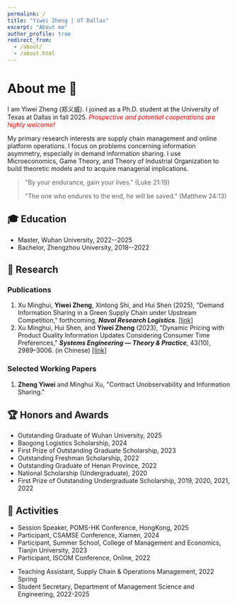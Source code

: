 ```yaml
---
permalink: /
title: "Yiwei Zheng | UT Dallas"
excerpt: "About me"
author_profile: true
redirect_from: 
  - /about/
  - /about.html
---
```


# About me 🚀
<!-- # Short Bio -->

I am Yiwei Zheng (郑义威). 
I joined as a Ph.D. student at the University of Texas at Dallas in fall 2025. 
<i style="color: red">Prospective and potential cooperations are highly welcome!</i>

<!-- Currently, <i style="color: red">I am looking for a Ph.D. position in the interface between OM & IS and OM & Marketing</i>. -->

My primary research interests are supply chain management and online platform operations. I focus on problems concerning information asymmetry, especially in demand information sharing. I use Microeconomics, Game Theory, and Theory of Industrial Organization to build theoretic models and to acquire managerial implications.

> "By your endurance, gain your lives." (Luke 21:19)
> 
> "The one who endures to the end, he will be saved." (Matthew 24:13) 


## 🎓 Education

- Master, Wuhan University, 2022--2025
  <!-- - Master in Management Science and Engineering -->
  <!-- - GPA: 3.5/4.0 (Score: 88.7) -->
  <!-- - Supervisor: Prof. Minghui Xu ([link](https://ems.whu.edu.cn/info/1718/10647.htm)) -->
- Bachelor, Zhengzhou University, 2018--2022
  <!-- - Bachelor in Electronic Business -->
  <!-- - GPA: 3.8/4.0 (Score: 90.0, Ranked 1st) -->
  <!-- - Supervisor: Dr. Yu Wang ([link](http://www7.zzu.edu.cn/glxy/info/1501/5202.htm)) -->


## 🌟 Research

### Publications

1. Xu Minghui, **Yiwei Zheng**, Xintong Shi, and Hui Shen (2025), "Demand Information Sharing in a Green Supply Chain under Upstream Competition," forthcoming, ***Naval Research Logistics***. [[link]](http://doi.org/10.1002/nav.70003)
2. Xu Minghui, Hui Shen, and **Yiwei Zheng** (2023), "Dynamic Pricing with Product Quality Information Updates Considering Consumer Time Preferences," ***Systems Engineering — Theory & Practice***, 43(10), 2989–3006. (in Chinese) [[link]](https://link.cnki.net/urlid/11.2267.N.20230608.1355.010)
   
<!-- 
- Develop a two-period model to explore the dynamic pricing strategy of the firm that sells experience products and the purchasing strategy of consumers who may strategically wait.
- Capture the endogenous time preference of consumers who choose to become strategic by exerting costly effort or to remain myopic with no cost, and examine the effect of such cost on each party.
- Incorporate two-sided quality uncertainty and online reviews to determine the value of information to the firm, consumer surplus, and social welfare by examining the effect of information accuracy. -->

### Selected Working Papers

1. **Zheng Yiwei** and Minghui Xu, "Contract Unobservability and Information Sharing."


## 🏆 Honors and Awards

- Outstanding Graduate of Wuhan University, 2025
- Baogong Logistics Scholarship, 2024
- First Prize of Outstanding Graduate Scholarship, 2023
- Outstanding Freshman Scholarship, 2022
- Outstanding Graduate of Henan Province, 2022
- National Scholarship (Undergraduate), 2020
- First Prize of Outstanding Undergraduate Scholarship, 2019, 2020, 2021, 2022

<!-- 
- Baogong Logistics Scholarship
- First Prize of Outstanding Graduate Scholarship, Top 10%, 2023
- Outstanding Freshman Scholarship, Top 5%, 2022
- Outstanding Graduate of Henan Province, Top 2%, 2022
- National Scholarship (Undergraduate), Top 2%, 2020
- First Prize of Outstanding Undergraduate Scholarship, Top 5%, 2019, 2020, 2021, 2022 -->


## 💼 Activities

- Session Speaker, POMS-HK Conference, HongKong, 2025
- Participant, CSAMSE Conference, Xiamen, 2024
- Participant, Summer School, College of Management and Economics, Tianjin University, 2023
- Participant, ISCOM Conference, Online, 2022
<!-- - Participant, Academic Summer Camp of Supply Chain & Operations Management, Online, 2022 -->
- Teaching Assistant, Supply Chain & Operations Management, 2022 Spring
- Student Secretary, Department of Management Science and Engineering, 2022-2025

